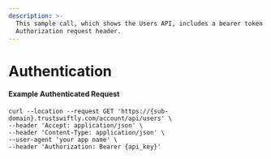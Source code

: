 ```yaml
---
description: >-
  This sample call, which shows the Users API, includes a bearer token in the
  Authorization request header.
---
```


# Authentication

#### Example Authenticated Request

```text
curl --location --request GET 'https://{sub-domain}.trustswiftly.com/account/api/users' \
--header 'Accept: application/json' \
--header 'Content-Type: application/json' \
--user-agent 'your app name' \
--header 'Authorization: Bearer {api_key}'
```

